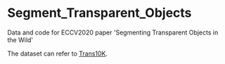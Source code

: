 # Segment_Transparent_Objects
Data and code for ECCV2020 paper 'Segmenting Transparent Objects in the Wild'

The dataset can refer to [Trans10K](https://xieenze.github.io/projects/TransLAB/TransLAB.html).
